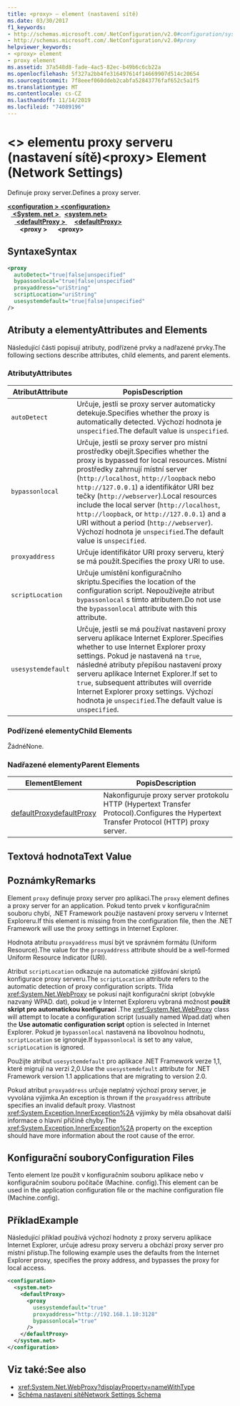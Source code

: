 ```yaml
---
title: <proxy> – element (nastavení sítě)
ms.date: 03/30/2017
f1_keywords:
- http://schemas.microsoft.com/.NetConfiguration/v2.0#configuration/system.net/defaultProxy/proxy
- http://schemas.microsoft.com/.NetConfiguration/v2.0#proxy
helpviewer_keywords:
- <proxy> element
- proxy element
ms.assetid: 37a548d8-fade-4ac5-82ec-b49b6c6cb22a
ms.openlocfilehash: 5f327a2bb4fe316497614f14669907d514c20654
ms.sourcegitcommit: 7f8eeef060ddeb2cabfa52843776faf652c5a1f5
ms.translationtype: MT
ms.contentlocale: cs-CZ
ms.lasthandoff: 11/14/2019
ms.locfileid: "74089196"
---
```

# <a name="proxy-element-network-settings"></a><span data-ttu-id="88a69-102">\<> elementu proxy serveru (nastavení sítě)</span><span class="sxs-lookup"><span data-stu-id="88a69-102">\<proxy> Element (Network Settings)</span></span>
<span data-ttu-id="88a69-103">Definuje proxy server.</span><span class="sxs-lookup"><span data-stu-id="88a69-103">Defines a proxy server.</span></span>  

<span data-ttu-id="88a69-104">[ **\<configuration >** ](../configuration-element.md) </span><span class="sxs-lookup"><span data-stu-id="88a69-104">[**\<configuration>**](../configuration-element.md)</span></span>\
<span data-ttu-id="88a69-105">&nbsp;&nbsp;[ **\<System. net >** ](system-net-element-network-settings.md)</span><span class="sxs-lookup"><span data-stu-id="88a69-105">&nbsp;&nbsp;[**\<system.net>**](system-net-element-network-settings.md)</span></span>\
<span data-ttu-id="88a69-106">&nbsp;&nbsp;&nbsp;&nbsp;[ **\<defaultProxy >** ](defaultproxy-element-network-settings.md)</span><span class="sxs-lookup"><span data-stu-id="88a69-106">&nbsp;&nbsp;&nbsp;&nbsp;[**\<defaultProxy>**](defaultproxy-element-network-settings.md)</span></span>\
<span data-ttu-id="88a69-107">&nbsp;&nbsp;&nbsp;&nbsp;&nbsp;&nbsp; **\<proxy >**</span><span class="sxs-lookup"><span data-stu-id="88a69-107">&nbsp;&nbsp;&nbsp;&nbsp;&nbsp;&nbsp;**\<proxy>**</span></span>

## <a name="syntax"></a><span data-ttu-id="88a69-108">Syntaxe</span><span class="sxs-lookup"><span data-stu-id="88a69-108">Syntax</span></span>  
  
```xml  
<proxy
  autoDetect="true|false|unspecified" 
  bypassonlocal="true|false|unspecified"
  proxyaddress="uriString"
  scriptLocation="uriString"
  usesystemdefault="true|false|unspecified"
/>
```  
  
## <a name="attributes-and-elements"></a><span data-ttu-id="88a69-109">Atributy a elementy</span><span class="sxs-lookup"><span data-stu-id="88a69-109">Attributes and Elements</span></span>  
 <span data-ttu-id="88a69-110">Následující části popisují atributy, podřízené prvky a nadřazené prvky.</span><span class="sxs-lookup"><span data-stu-id="88a69-110">The following sections describe attributes, child elements, and parent elements.</span></span>  
  
### <a name="attributes"></a><span data-ttu-id="88a69-111">Atributy</span><span class="sxs-lookup"><span data-stu-id="88a69-111">Attributes</span></span>  
  
|<span data-ttu-id="88a69-112">**Atribut**</span><span class="sxs-lookup"><span data-stu-id="88a69-112">**Attribute**</span></span>|<span data-ttu-id="88a69-113">**Popis**</span><span class="sxs-lookup"><span data-stu-id="88a69-113">**Description**</span></span>|  
|-------------------|---------------------|  
|`autoDetect`|<span data-ttu-id="88a69-114">Určuje, jestli se proxy server automaticky detekuje.</span><span class="sxs-lookup"><span data-stu-id="88a69-114">Specifies whether the proxy is automatically detected.</span></span> <span data-ttu-id="88a69-115">Výchozí hodnota je `unspecified`.</span><span class="sxs-lookup"><span data-stu-id="88a69-115">The default value is `unspecified`.</span></span>|  
|`bypassonlocal`|<span data-ttu-id="88a69-116">Určuje, jestli se proxy server pro místní prostředky obejít.</span><span class="sxs-lookup"><span data-stu-id="88a69-116">Specifies whether the proxy is bypassed for local resources.</span></span> <span data-ttu-id="88a69-117">Místní prostředky zahrnují místní server (`http://localhost`, `http://loopback` nebo `http://127.0.0.1`) a identifikátor URI bez tečky (`http://webserver`).</span><span class="sxs-lookup"><span data-stu-id="88a69-117">Local resources include the local server (`http://localhost`, `http://loopback`, or `http://127.0.0.1`) and a URI without a period (`http://webserver`).</span></span> <span data-ttu-id="88a69-118">Výchozí hodnota je `unspecified`.</span><span class="sxs-lookup"><span data-stu-id="88a69-118">The default value is `unspecified`.</span></span>|  
|`proxyaddress`|<span data-ttu-id="88a69-119">Určuje identifikátor URI proxy serveru, který se má použít.</span><span class="sxs-lookup"><span data-stu-id="88a69-119">Specifies the proxy URI to use.</span></span>|  
|`scriptLocation`|<span data-ttu-id="88a69-120">Určuje umístění konfiguračního skriptu.</span><span class="sxs-lookup"><span data-stu-id="88a69-120">Specifies the location of the configuration script.</span></span> <span data-ttu-id="88a69-121">Nepoužívejte atribut `bypassonlocal` s tímto atributem.</span><span class="sxs-lookup"><span data-stu-id="88a69-121">Do not use the `bypassonlocal` attribute with this attribute.</span></span> |  
|`usesystemdefault`|<span data-ttu-id="88a69-122">Určuje, jestli se má používat nastavení proxy serveru aplikace Internet Explorer.</span><span class="sxs-lookup"><span data-stu-id="88a69-122">Specifies whether to use Internet Explorer proxy settings.</span></span> <span data-ttu-id="88a69-123">Pokud je nastavená na `true`, následné atributy přepíšou nastavení proxy serveru aplikace Internet Explorer.</span><span class="sxs-lookup"><span data-stu-id="88a69-123">If set to `true`, subsequent attributes will override Internet Explorer proxy settings.</span></span> <span data-ttu-id="88a69-124">Výchozí hodnota je `unspecified`.</span><span class="sxs-lookup"><span data-stu-id="88a69-124">The default value is `unspecified`.</span></span>|  
  
### <a name="child-elements"></a><span data-ttu-id="88a69-125">Podřízené elementy</span><span class="sxs-lookup"><span data-stu-id="88a69-125">Child Elements</span></span>  
 <span data-ttu-id="88a69-126">Žádné</span><span class="sxs-lookup"><span data-stu-id="88a69-126">None.</span></span>  
  
### <a name="parent-elements"></a><span data-ttu-id="88a69-127">Nadřazené elementy</span><span class="sxs-lookup"><span data-stu-id="88a69-127">Parent Elements</span></span>  
  
|<span data-ttu-id="88a69-128">**Element**</span><span class="sxs-lookup"><span data-stu-id="88a69-128">**Element**</span></span>|<span data-ttu-id="88a69-129">**Popis**</span><span class="sxs-lookup"><span data-stu-id="88a69-129">**Description**</span></span>|  
|-----------------|---------------------|  
|[<span data-ttu-id="88a69-130">defaultProxy</span><span class="sxs-lookup"><span data-stu-id="88a69-130">defaultProxy</span></span>](defaultproxy-element-network-settings.md)|<span data-ttu-id="88a69-131">Nakonfiguruje proxy server protokolu HTTP (Hypertext Transfer Protocol).</span><span class="sxs-lookup"><span data-stu-id="88a69-131">Configures the Hypertext Transfer Protocol (HTTP) proxy server.</span></span>|  
  
## <a name="text-value"></a><span data-ttu-id="88a69-132">Textová hodnota</span><span class="sxs-lookup"><span data-stu-id="88a69-132">Text Value</span></span>  
  
## <a name="remarks"></a><span data-ttu-id="88a69-133">Poznámky</span><span class="sxs-lookup"><span data-stu-id="88a69-133">Remarks</span></span>  
 <span data-ttu-id="88a69-134">Element `proxy` definuje proxy server pro aplikaci.</span><span class="sxs-lookup"><span data-stu-id="88a69-134">The `proxy` element defines a proxy server for an application.</span></span> <span data-ttu-id="88a69-135">Pokud tento prvek v konfiguračním souboru chybí, .NET Framework použije nastavení proxy serveru v Internet Exploreru.</span><span class="sxs-lookup"><span data-stu-id="88a69-135">If this element is missing from the configuration file, then the .NET Framework will use the proxy settings in Internet Explorer.</span></span>  
  
 <span data-ttu-id="88a69-136">Hodnota atributu `proxyaddress` musí být ve správném formátu (Uniform Resource).</span><span class="sxs-lookup"><span data-stu-id="88a69-136">The value for the `proxyaddress` attribute should be a well-formed Uniform Resource Indicator (URI).</span></span>  
  
 <span data-ttu-id="88a69-137">Atribut `scriptLocation` odkazuje na automatické zjišťování skriptů konfigurace proxy serveru.</span><span class="sxs-lookup"><span data-stu-id="88a69-137">The `scriptLocation` attribute refers to the automatic detection of proxy configuration scripts.</span></span> <span data-ttu-id="88a69-138">Třída <xref:System.Net.WebProxy> se pokusí najít konfigurační skript (obvykle nazvaný WPAD. dat), pokud je v Internet Exploreru vybraná možnost **použít skript pro automatickou konfiguraci** .</span><span class="sxs-lookup"><span data-stu-id="88a69-138">The <xref:System.Net.WebProxy> class will attempt to locate a configuration script (usually named Wpad.dat) when the **Use automatic configuration script** option is selected in Internet Explorer.</span></span> <span data-ttu-id="88a69-139">Pokud je `bypassonlocal` nastavená na libovolnou hodnotu, `scriptLocation` se ignoruje.</span><span class="sxs-lookup"><span data-stu-id="88a69-139">If `bypassonlocal` is set to any value, `scriptLocation` is ignored.</span></span>
  
 <span data-ttu-id="88a69-140">Použijte atribut `usesystemdefault` pro aplikace .NET Framework verze 1,1, které migrují na verzi 2,0.</span><span class="sxs-lookup"><span data-stu-id="88a69-140">Use the `usesystemdefault` attribute for .NET Framework version 1.1 applications that are migrating to version 2.0.</span></span>  
  
 <span data-ttu-id="88a69-141">Pokud atribut `proxyaddress` určuje neplatný výchozí proxy server, je vyvolána výjimka.</span><span class="sxs-lookup"><span data-stu-id="88a69-141">An exception is thrown if the `proxyaddress` attribute specifies an invalid default proxy.</span></span> <span data-ttu-id="88a69-142">Vlastnost <xref:System.Exception.InnerException%2A> výjimky by měla obsahovat další informace o hlavní příčině chyby.</span><span class="sxs-lookup"><span data-stu-id="88a69-142">The <xref:System.Exception.InnerException%2A> property on the exception should have more information about the root cause of the error.</span></span>  
  
## <a name="configuration-files"></a><span data-ttu-id="88a69-143">Konfigurační soubory</span><span class="sxs-lookup"><span data-stu-id="88a69-143">Configuration Files</span></span>  
 <span data-ttu-id="88a69-144">Tento element lze použít v konfiguračním souboru aplikace nebo v konfiguračním souboru počítače (Machine. config).</span><span class="sxs-lookup"><span data-stu-id="88a69-144">This element can be used in the application configuration file or the machine configuration file (Machine.config).</span></span>  
  
## <a name="example"></a><span data-ttu-id="88a69-145">Příklad</span><span class="sxs-lookup"><span data-stu-id="88a69-145">Example</span></span>  
 <span data-ttu-id="88a69-146">Následující příklad používá výchozí hodnoty z proxy serveru aplikace Internet Explorer, určuje adresu proxy serveru a obchází proxy server pro místní přístup.</span><span class="sxs-lookup"><span data-stu-id="88a69-146">The following example uses the defaults from the Internet Explorer proxy, specifies the proxy address, and bypasses the proxy for local access.</span></span>  
  
```xml  
<configuration>  
  <system.net>  
    <defaultProxy>  
      <proxy  
        usesystemdefault="true"  
        proxyaddress="http://192.168.1.10:3128"  
        bypassonlocal="true"  
      />  
    </defaultProxy>  
  </system.net>  
</configuration>  
```  
  
## <a name="see-also"></a><span data-ttu-id="88a69-147">Viz také:</span><span class="sxs-lookup"><span data-stu-id="88a69-147">See also</span></span>

- <xref:System.Net.WebProxy?displayProperty=nameWithType>
- [<span data-ttu-id="88a69-148">Schéma nastavení sítě</span><span class="sxs-lookup"><span data-stu-id="88a69-148">Network Settings Schema</span></span>](index.md)
